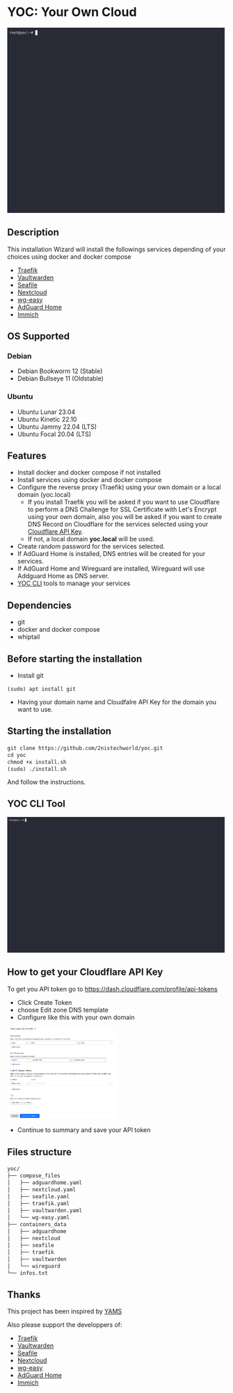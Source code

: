 # YOC: Your Own Cloud
<img src="/images/install.gif" width="500px">

## Description
This installation Wizard will install the followings services depending of your choices using docker and docker compose
- [Traefik](https://traefik.io/traefik)
- [Vaultwarden](https://github.com/dani-garcia/vaultwarden)
- [Seafile](https://www.seafile.com/)
- [Nextcloud](https://nextcloud.com/)
- [wg-easy](https://github.com/wg-easy/wg-easy)
- [AdGuard Home](https://adguard.com/)
- [Immich](https://immich.app/)

## OS Supported
### Debian
- Debian Bookworm 12 (Stable)
- Debian Bullseye 11 (Oldstable)

### Ubuntu
- Ubuntu Lunar 23.04
- Ubuntu Kinetic 22.10
- Ubuntu Jammy 22.04 (LTS)
- Ubuntu Focal 20.04 (LTS)

## Features
- Install docker and docker compose if not installed
- Install services using docker and docker compose
- Configure the reverse proxy (Traefik) using your own domain or a local domain (yoc.local)
    - If you install Traefik you will be asked if you want to use Cloudflare to perform a DNS Challenge for SSL Certificate with Let's Encrypt using your own domain, also you will be asked if you want to create DNS Record on Cloudflare for the services selected using your [Cloudflare API Key](https://github.com/2nistechworld/yoc#how-to-get-your-cloudflare-api-key).
    - If not, a local domain **yoc.local** will be used.
- Create random password for the services selected.
- If AdGuard Home is installed, DNS entries will be created for your services.
- If AdGuard Home and Wireguard are installed, Wireguard will use Addguard Home as DNS server.
- [YOC CLI](https://github.com/2nistechworld/yoc#yoc-cli-tool) tools to manage your services 
## Dependencies
- git
- docker and docker compose
- whiptail

## Before starting the installation
- Install git
```
(sudo) apt install git
```
- Having your domain name and Cloudfalre API Key for the domain you want to use.

## Starting the installation
```
git clone https://github.com/2nistechworld/yoc.git
cd yoc
chmod +x install.sh
(sudo) ./install.sh
```
And follow the instructions.

## YOC CLI Tool
<img src="/images/yoc.gif" width="500px" >

## How to get your Cloudflare API Key
To get you API token go to https://dash.cloudflare.com/profile/api-tokens

- Click Create Token
- choose Edit zone DNS template
- Configure like this with your own domain
<img src="/images/get-cf-api-key.png" style=" width:50% ; align:center " >

- Continue to summary and save your API token

## Files structure
```
yoc/
├── compose_files
│   ├── adguardhome.yaml
│   ├── nextcloud.yaml
│   ├── seafile.yaml
│   ├── traefik.yaml
│   ├── vaultwarden.yaml
│   └── wg-easy.yaml
├── containers_data
│   ├── adguardhome
│   ├── nextcloud
│   ├── seafile
│   ├── traefik
│   ├── vaultwarden
│   └── wireguard
└── infos.txt
```
## Thanks
This project has been inspired by [YAMS](https://yams.media/)

Also please support the developpers of:
- [Traefik](https://traefik.io/traefik)
- [Vaultwarden](https://github.com/dani-garcia/vaultwarden)
- [Seafile](https://www.seafile.com/)
- [Nextcloud](https://nextcloud.com/)
- [wg-easy](https://github.com/wg-easy/wg-easy)
- [AdGuard Home](https://adguard.com/)
- [Immich](https://immich.app/)
